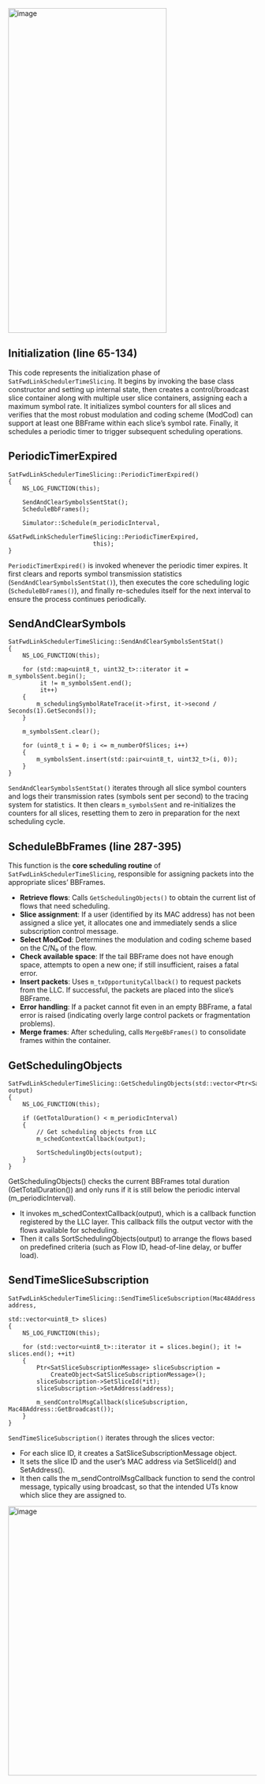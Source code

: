 <img width="321" height="657" alt="image" src="https://github.com/user-attachments/assets/dfad3800-1be6-4792-891f-923d53b951ce" />


## Initialization (line 65-134)

This code represents the initialization phase of `SatFwdLinkSchedulerTimeSlicing`. It begins by invoking the base class constructor and setting up internal state, then creates a control/broadcast slice container along with multiple user slice containers, assigning each a maximum symbol rate. It initializes symbol counters for all slices and verifies that the most robust modulation and coding scheme (ModCod) can support at least one BBFrame within each slice’s symbol rate. Finally, it schedules a periodic timer to trigger subsequent scheduling operations.

## PeriodicTimerExpired 

```
SatFwdLinkSchedulerTimeSlicing::PeriodicTimerExpired()
{
    NS_LOG_FUNCTION(this);

    SendAndClearSymbolsSentStat();
    ScheduleBbFrames();

    Simulator::Schedule(m_periodicInterval,
                        &SatFwdLinkSchedulerTimeSlicing::PeriodicTimerExpired,
                        this);
}
```
`PeriodicTimerExpired()` is invoked whenever the periodic timer expires. It first clears and reports symbol transmission statistics (`SendAndClearSymbolsSentStat()`), then executes the core scheduling logic (`ScheduleBbFrames()`), and finally re-schedules itself for the next interval to ensure the process continues periodically.

## SendAndClearSymbols 
```
SatFwdLinkSchedulerTimeSlicing::SendAndClearSymbolsSentStat()
{
    NS_LOG_FUNCTION(this);

    for (std::map<uint8_t, uint32_t>::iterator it = m_symbolsSent.begin();
         it != m_symbolsSent.end();
         it++)
    {
        m_schedulingSymbolRateTrace(it->first, it->second / Seconds(1).GetSeconds());
    }

    m_symbolsSent.clear();

    for (uint8_t i = 0; i <= m_numberOfSlices; i++)
    {
        m_symbolsSent.insert(std::pair<uint8_t, uint32_t>(i, 0));
    }
}
```
`SendAndClearSymbolsSentStat()` iterates through all slice symbol counters and logs their transmission rates (symbols sent per second) to the tracing system for statistics. It then clears `m_symbolsSent` and re-initializes the counters for all slices, resetting them to zero in preparation for the next scheduling cycle.

## ScheduleBbFrames (line 287-395)

This function is the **core scheduling routine** of `SatFwdLinkSchedulerTimeSlicing`, responsible for assigning packets into the appropriate slices’ BBFrames.

- **Retrieve flows**: Calls `GetSchedulingObjects()` to obtain the current list of flows that need scheduling.  
- **Slice assignment**: If a user (identified by its MAC address) has not been assigned a slice yet, it allocates one and immediately sends a slice subscription control message.  
- **Select ModCod**: Determines the modulation and coding scheme based on the C/N₀ of the flow.  
- **Check available space**: If the tail BBFrame does not have enough space, attempts to open a new one; if still insufficient, raises a fatal error.  
- **Insert packets**: Uses `m_txOpportunityCallback()` to request packets from the LLC. If successful, the packets are placed into the slice’s BBFrame.  
- **Error handling**: If a packet cannot fit even in an empty BBFrame, a fatal error is raised (indicating overly large control packets or fragmentation problems).  
- **Merge frames**: After scheduling, calls `MergeBbFrames()` to consolidate frames within the container.  

## GetSchedulingObjects
```
SatFwdLinkSchedulerTimeSlicing::GetSchedulingObjects(std::vector<Ptr<SatSchedulingObject>>& output)
{
    NS_LOG_FUNCTION(this);

    if (GetTotalDuration() < m_periodicInterval)
    {
        // Get scheduling objects from LLC
        m_schedContextCallback(output);

        SortSchedulingObjects(output);
    }
}
```
GetSchedulingObjects() checks the current BBFrames total duration (GetTotalDuration()) and only runs if it is still below the periodic interval (m_periodicInterval).

- It invokes m_schedContextCallback(output), which is a callback function registered by the LLC layer. This callback fills the output vector with the flows available for scheduling.
- Then it calls SortSchedulingObjects(output) to arrange the flows based on predefined criteria (such as Flow ID, head-of-line delay, or buffer load).

## SendTimeSliceSubscription

```
SatFwdLinkSchedulerTimeSlicing::SendTimeSliceSubscription(Mac48Address address,
                                                          std::vector<uint8_t> slices)
{
    NS_LOG_FUNCTION(this);

    for (std::vector<uint8_t>::iterator it = slices.begin(); it != slices.end(); ++it)
    {
        Ptr<SatSliceSubscriptionMessage> sliceSubscription =
            CreateObject<SatSliceSubscriptionMessage>();
        sliceSubscription->SetSliceId(*it);
        sliceSubscription->SetAddress(address);

        m_sendControlMsgCallback(sliceSubscription, Mac48Address::GetBroadcast());
    }
}
```
`SendTimeSliceSubscription()` iterates through the slices vector:
- For each slice ID, it creates a SatSliceSubscriptionMessage object.
- It sets the slice ID and the user’s MAC address via SetSliceId() and SetAddress().
- It then calls the m_sendControlMsgCallback function to send the control message, typically using broadcast, so that the intended UTs know which slice they are assigned to.

<img width="1704" height="545" alt="image" src="https://github.com/user-attachments/assets/b98c89cd-c0b7-4ccf-9503-7e3c5a479d64" />

